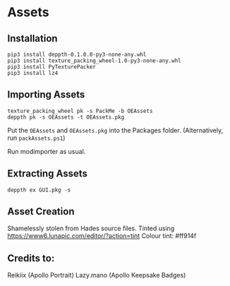 # Assets

## Installation

```
pip3 install deppth-0.1.0.0-py3-none-any.whl
pip3 install texture_packing_wheel-1.0-py3-none-any.whl
pip3 install PyTexturePacker
pip3 install lz4
```



## Importing Assets
```
texture_packing_wheel pk -s PackMe -b OEAssets
deppth pk -s OEAssets -t OEAssets.pkg
```

Put the `OEAssets` and `OEAssets.pkg` into the Packages folder.  (Alternatively, run `packAssets.ps1`)



Run modimporter as usual.



## Extracting Assets
```
deppth ex GUI.pkg -s
```



## Asset Creation

Shamelessly stolen from Hades source files. 
Tinted using https://www6.lunapic.com/editor/?action=tint
Colour tint: #ff914f



## Credits to: 
Reikiix (Apollo Portrait)
Lazy.mano (Apollo Keepsake Badges)